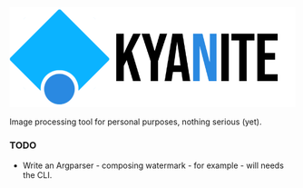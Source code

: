 ![](images/kyanite_banner.png)

Image processing tool for personal purposes, nothing serious (yet).

### TODO

- Write an Argparser - composing watermark - for example - will needs the CLI.
